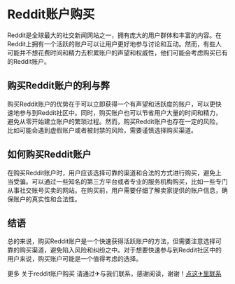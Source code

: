 # Reddit账户购买

Reddit是全球最大的社交新闻网站之一，拥有庞大的用户群体和丰富的内容。在Reddit上拥有一个活跃的账户可以让用户更好地参与讨论和互动。然而，有些人可能并不想花费时间和精力去积累账户的声望和权威性，他们可能会考虑购买已有的Reddit账户。

## 购买Reddit账户的利与弊

购买Reddit账户的优势在于可以立即获得一个有声望和活跃度的账户，可以更快速地参与到Reddit社区中。同时，购买账户也可以节省用户大量的时间和精力，避免从零开始建立账户的繁琐过程。然而，购买Reddit账户也存在一定的风险，比如可能会遇到虚假账户或者被封禁的风险，需要谨慎选择购买渠道。

## 如何购买Reddit账户

在购买Reddit账户时，用户应该选择可靠的渠道和合法的方式进行购买，避免上当受骗。可以通过一些知名的第三方平台或者专业的服务机构购买，比如一些专门从事社交账号买卖的网站。在购买前，用户需要仔细了解卖家提供的账户信息，确保账户的真实性和合法性。

## 结语

总的来说，购买Reddit账户是一个快速获得活跃账户的方法，但需要注意选择可靠的购买渠道，避免陷入风险和纠纷之中。对于想要快速参与到Reddit社区中的用户来说，购买账户可能是一个值得考虑的选择。

更多 关于reddit账户购买 请通过✈与我们联系，感谢阅读，谢谢！[点这✈里联系](https://lm.k02.cc)